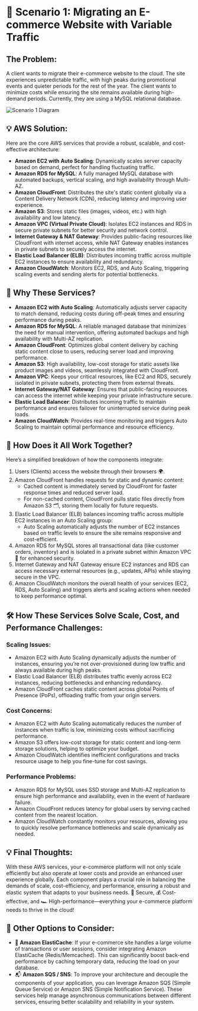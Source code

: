 # 🛒 Scenario 1: Migrating an E-commerce Website with Variable Traffic

## The Problem:
A client wants to migrate their e-commerce website to the cloud. The site experiences unpredictable traffic, with high peaks during promotional events and quieter periods for the rest of the year. The client wants to minimize costs while ensuring the site remains available during high-demand periods. Currently, they are using a MySQL relational database.

![Scenario 1 Diagram](chemin/vers/ton/diagramme.png)


## 💡 AWS Solution:
Here are the core AWS services that provide a robust, scalable, and cost-effective architecture:
- **Amazon EC2 with Auto Scaling**: Dynamically scales server capacity based on demand, perfect for handling fluctuating traffic.
- **Amazon RDS for MySQL**: A fully managed MySQL database with automated backups, vertical scaling, and high availability through Multi-AZ.
- **Amazon CloudFront**: Distributes the site's static content globally via a Content Delivery Network (CDN), reducing latency and improving user experience.
- **Amazon S3**: Stores static files (images, videos, etc.) with high availability and low latency.
- **Amazon VPC (Virtual Private Cloud)**: Isolates EC2 instances and RDS in secure private subnets for better security and network control.
- **Internet Gateway & NAT Gateway**: Provides public-facing resources like CloudFront with internet access, while NAT Gateway enables instances in private subnets to securely access the internet.
- **Elastic Load Balancer (ELB)**: Distributes incoming traffic across multiple EC2 instances to ensure availability and redundancy.
- **Amazon CloudWatch**: Monitors EC2, RDS, and Auto Scaling, triggering scaling events and sending alerts for potential bottlenecks.

## 🤔 Why These Services?
- **Amazon EC2 with Auto Scaling**: Automatically adjusts server capacity to match demand, reducing costs during off-peak times and ensuring performance during peaks.
- **Amazon RDS for MySQL**: A reliable managed database that minimizes the need for manual intervention, offering automated backups and high availability with Multi-AZ replication.
- **Amazon CloudFront**: Optimizes global content delivery by caching static content close to users, reducing server load and improving performance.
- **Amazon S3**: High availability, low-cost storage for static assets like product images and videos, seamlessly integrated with CloudFront.
- **Amazon VPC**: Keeps your critical resources, like EC2 and RDS, securely isolated in private subnets, protecting them from external threats.
- **Internet Gateway/NAT Gateway**: Ensures that public-facing resources can access the internet while keeping your private infrastructure secure.
- **Elastic Load Balancer**: Distributes incoming traffic to maintain performance and ensures failover for uninterrupted service during peak loads.
- **Amazon CloudWatch**: Provides real-time monitoring and triggers Auto Scaling to maintain optimal performance and resource efficiency.

## 🔗 How Does it All Work Together?
Here’s a simplified breakdown of how the components integrate:
1. Users (Clients) access the website through their browsers 🌍.
2. Amazon CloudFront handles requests for static and dynamic content:
   - Cached content is immediately served by CloudFront for faster response times and reduced server load.
   - For non-cached content, CloudFront pulls static files directly from Amazon S3 🗂️, storing them locally for future requests.
3. Elastic Load Balancer (ELB) balances incoming traffic across multiple EC2 instances in an Auto Scaling group:
   - Auto Scaling automatically adjusts the number of EC2 instances based on traffic levels to ensure the site remains responsive and cost-efficient.
4. Amazon RDS for MySQL stores all transactional data (like customer orders, inventory) and is isolated in a private subnet within Amazon VPC 🔐 for enhanced security.
5. Internet Gateway and NAT Gateway ensure EC2 instances and RDS can access necessary external resources (e.g., updates, APIs) while staying secure in the VPC.
6. Amazon CloudWatch monitors the overall health of your services (EC2, RDS, Auto Scaling) and triggers alerts and scaling actions when needed to keep performance optimal.

## 🛠️ How These Services Solve Scale, Cost, and Performance Challenges:
### Scaling Issues:
- Amazon EC2 with Auto Scaling dynamically adjusts the number of instances, ensuring you’re not over-provisioned during low traffic and always available during high peaks.
- Elastic Load Balancer (ELB) distributes traffic evenly across EC2 instances, reducing bottlenecks and enhancing redundancy.
- Amazon CloudFront caches static content across global Points of Presence (PoPs), offloading traffic from your origin servers.

### Cost Concerns:
- Amazon EC2 with Auto Scaling automatically reduces the number of instances when traffic is low, minimizing costs without sacrificing performance.
- Amazon S3 offers low-cost storage for static content and long-term storage solutions, helping to optimize your budget.
- Amazon CloudWatch identifies inefficient configurations and tracks resource usage to help you fine-tune for cost savings.

### Performance Problems:
- Amazon RDS for MySQL uses SSD storage and Multi-AZ replication to ensure high performance and availability, even in the event of hardware failure.
- Amazon CloudFront reduces latency for global users by serving cached content from the nearest location.
- Amazon CloudWatch constantly monitors your resources, allowing you to quickly resolve performance bottlenecks and scale dynamically as needed.

## 💡 Final Thoughts:
With these AWS services, your e-commerce platform will not only scale efficiently but also operate at lower costs and provide an enhanced user experience globally. Each component plays a crucial role in balancing the demands of scale, cost-efficiency, and performance, ensuring a robust and elastic system that adapts to your business needs.
🔐 Secure, 💰 Cost-effective, and 🏎️ High-performance—everything your e-commerce platform needs to thrive in the cloud!

## 🎯 Other Options to Consider:
- 🚀 **Amazon ElastiCache**: If your e-commerce site handles a large volume of transactions or user sessions, consider integrating Amazon ElastiCache (Redis/Memcached). This can significantly boost back-end performance by caching temporary data, reducing the load on your database.
- 📬 **Amazon SQS / SNS**: To improve your architecture and decouple the components of your application, you can leverage Amazon SQS (Simple Queue Service) or Amazon SNS (Simple Notification Service). These services help manage asynchronous communications between different services, ensuring better scalability and reliability in your system.
